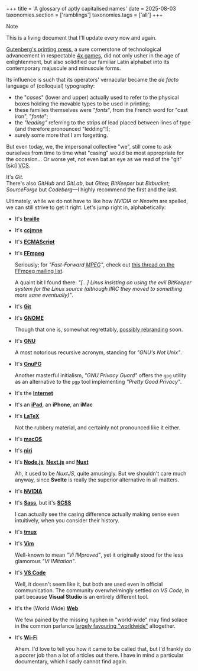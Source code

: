 +++
title = 'A glossary of aptly capitalised names'
date = 2025-08-03
taxonomies.section = ['ramblings']
taxonomies.tags = ['all']
+++

> [!NOTE]
> This is a living document that I'll update every now and again.

[Gutenberg's printing press](https://en.wikipedia.org/wiki/Printing_press),
a sure cornerstone of technological advancement in respectable [4x
games](https://en.wikipedia.org/wiki/4X), did not only usher in the age of
enlightenment, but also solidified our familiar Latin alphabet into its
contemporary majuscule and minuscule forms.

Its influence is such that its operators' vernacular became the *de facto*
language of (colloquial) typography:

- the "*cases*" (lower and upper) actually used to refer to the physical boxes
  holding the movable types to be used in printing;
- these families themselves were "*fonts*", from the French word for "cast
  iron", "*fonte*";
- the *"leading"* referring to the strips of lead placed between lines of type
  (and therefore pronounced "ledding"!);
- surely some more that I am forgetting.

But even today, we, the impersonal collective "we", still come to ask ourselves
from time to time what "casing" would be most appropriate for the occasion...
Or worse yet, not even bat an eye as we read of the "git" [sic] <abbr
title="Version Control System">VCS</abbr>.

  It's *Git*.<br>
  There's also *GitHub* and *GitLab*, but *Gitea*; *BitKeeper* but *Bitbucket*;
*SourceForge* but *Codeberg*—I highly recommend the first and the last.

Ultimately, while we do not have to like how *NVIDIA* or *Neovim* are spelled,
we can still strive to get it right.  Let's jump right in, alphabetically:

- It's [**braille**](https://www.brailleauthority.org/capitalization/capitalization.html)

- It's [**ccjmne**](https://github.com/ccjmne)  

- It's [**ECMAScript**](https://en.wikipedia.org/wiki/ECMAScript)

- It's [**FFmpeg**](https://ffmpeg.org/)  

  Seriously; for *"Fast-Forward <abbr title="Moving Picture Experts
  Group">MPEG</abbr>"*, check out [this thread on the FFmpeg mailing
  list](https://ffmpeg.org/pipermail/ffmpeg-devel/2006-February/thread.html#10142).

  A quaint bit I found there: *"[...] Linus insisting on using the evil
  BitKeeper system for the Linux source (although IIRC they moved to something
  more sane eventually)"*.

- It's [**Git**](https://git-scm.com/)

- It's [**GNOME**](https://www.gnome.org/)  

  Though that one is, somewhat regrettably, [possibly
  rebranding](https://cassidyjames.com/blog/gnome-foot-logo-rebrand/) soon.

- It's [**GNU**](https://www.gnu.org/)  

  A most notorious recursive acronym, standing for *"GNU's Not Unix"*.

- It's [**GnuPG**](https://gnupg.org/)  

  Another masterful initialism, *"GNU Privacy Guard"* offers the `gpg` utility
  as an alternative to the `pgp` tool implementing *"Pretty Good Privacy"*.

- It's the [**Internet**](https://en.wikipedia.org/wiki/Internet)

- It's an [**iPad**](https://www.apple.com/iphone/), an **iPhone**, an **iMac**

- It's [**LaTeX**](https://www.latex-project.org/)  

  Not the rubbery material, and certainly not pronounced like it either.

- It's [**macOS**](https://www.apple.com/macos/)

- It's [**niri**](https://github.com/YaLTeR/niri)

- It's [**Node.js**](https://www.nvidia.com/), [**Next.js**](https://nextjs.org/) and [**Nuxt**](https://nuxt.org/)  

  Ah, it used to be *NuxtJS*, quite amusingly.  But we shouldn't care much
  anyway, since **Svelte** is really the superior alternative in all matters.

- It's [**NVIDIA**](https://www.nvidia.com/)

- It's [**Sass**](https://sass-lang.com/), but it's [**SCSS**](https://sass-lang.com/documentation/syntax/#scss)  

  I can actually see the casing difference actually making sense even
  intuitively, when you consider their history.

- It's [**tmux**](https://github.com/tmux)

- It's [**Vim**](https://www.vim.org/)  

  Well-known to mean *"Vi IMproved"*, yet it originally stood for the less
  glamorous *"Vi IMitation"*.

- It's [**VS Code**](https://code.visualstudio.com/)

  Well, it doesn't seem like it, but both are used even in official
  communication.  The community overwhelmingly settled on *VS Code*, in part
  because **Visual Studio** is an entirely different tool.

- It's the (World Wide) [**Web**](https://en.wikipedia.org/wiki/World_Wide_Web)  

  We few pained by the missing hyphen in "world-wide" may find solace in the
  common parlance [largely favouring "worldwide"](https://books.google.com/ngrams/graph?content=worldwide%2Cworld+wide%2Cworld-wide&year_start=1900&corpus=en) altogether.

- It's [**Wi-Fi**](https://en.wikipedia.org/wiki/Wi-Fi)  

  Ahem.  I'd love to tell you how it came to be called that, but I'd frankly do
  a poorer job than a lot of articles out there.  I have in mind a particular
  documentary, which I sadly cannot find again.
